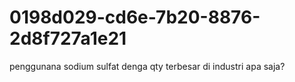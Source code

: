 # 0198d029-cd6e-7b20-8876-2d8f727a1e21
penggunana sodium sulfat denga qty terbesar di industri apa saja?
